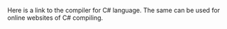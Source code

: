 Here is a link to the compiler for C# language. The same can be used for online websites of C# compiling.
